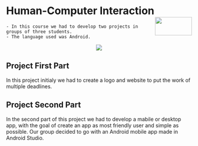 # Human-Computer Interaction <img align="right" width="100" height="50" src="https://camo.githubusercontent.com/b2029ffe76b249d5bdd72d48611937651db6a96a/68747470733a2f2f692e696d6775722e636f6d2f4c304e4c616a582e706e67">


    - In this course we had to develop two projects in groups of three students.
    - The language used was Android.


<p align="center">
  <img src="https://github.com/Ricardo-Esteves/CAN-I-COOK-IT/blob/master/img/logo.png">
</p>

## Project First Part

In this project initialy we had to create a logo and website to put the work of multiple deadlines.

## Project Second Part

In the second part of this project we had to develop a mabile or desktop app, with the goal of create an app as most friendly user and simple as possible. Our group decided to go with an Android mobile app made in Android Studio.

